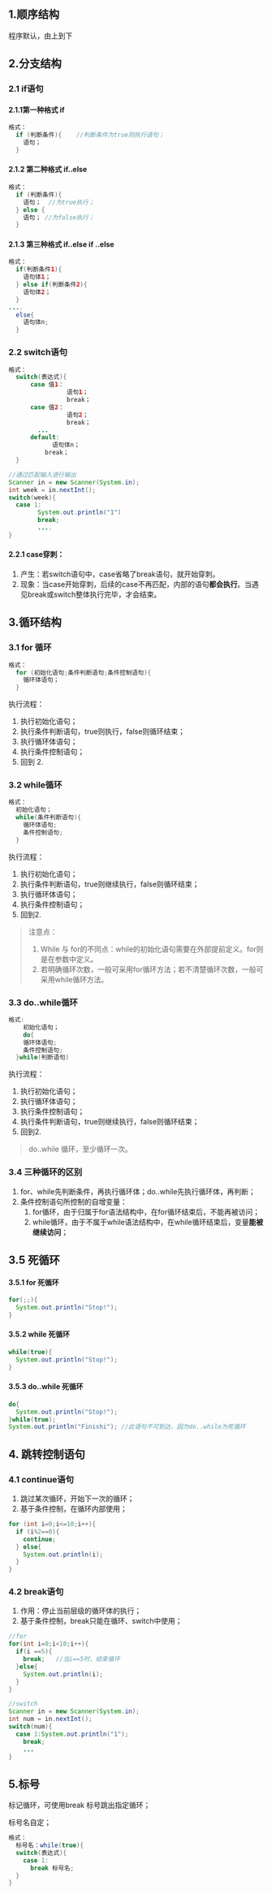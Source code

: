 ## 1.顺序结构

程序默认，由上到下

## 2.分支结构

### 2.1 if语句

#### 2.1.1第一种格式 if

```java
格式：
  if (判断条件){    //判断条件为true则执行语句；
    语句；
  }
```



#### 2.1.2 第二种格式 if..else

```java
格式：
  if (判断条件){   
    语句；  //为true执行；
  } else {
    语句； //为false执行；
  }
```



#### 2.1.3 第三种格式 if..else if ..else

```java
格式：
  if(判断条件1){
    语句体1；
  } else if(判断条件2){
    语句体2；
  } 
....
  else{
    语句体n;
  }
```



### 2.2 switch语句

```java
格式：
  switch(表达式){
      case 值1：
        		语句1；
        		break；
      case 值2：
        		语句2；
        		break；
        ...
      default:
      		语句体n；
          break；
  }
```



```java
//通过匹配输入进行输出
Scanner in = new Scanner(System.in);
int week = in.nextInt();
switch(week){
  case 1:
    	System.out.println("1")
        break;
        ....
}
```

#### 2.2.1 **case穿刺**：

1. 产生：若switch语句中，case省略了break语句，就开始穿刺。
2. 现象：当case开始穿刺，后续的case不再匹配，内部的语句**都会执行**。当遇见break或switch整体执行完毕，才会结束。



## 3.循环结构

### 3.1 for 循环

```java
格式：
  for (初始化语句;条件判断语句;条件控制语句){
    循环体语句；
  }
```

执行流程：

1. 执行初始化语句；
2. 执行条件判断语句，true则执行，false则循环结束；
3. 执行循环体语句；
4. 执行条件控制语句；
5. 回到 2.



### 3.2 while循环

```java
格式：
  初始化语句；
  while(条件判断语句){
    循环体语句;
    条件控制语句;
  }
```

执行流程：

1. 执行初始化语句；
2. 执行条件判断语句，true则继续执行，false则循环结束；
3. 执行循环体语句；
4. 执行条件控制语句；
5. 回到2.

> 注意点：
>
> 1. While 与 for的不同点：while的初始化语句需要在外部提前定义。for则是在参数中定义。
> 2. 若明确循环次数，一般可采用for循环方法；若不清楚循环次数，一般可采用while循环方法。

### 3.3 do..while循环

```java
格式:
	初始化语句；
	do{
    循环体语句;
    条件控制语句;
  }while(判断语句)
```

执行流程：

1. 执行初始化语句；
2. 执行循环体语句；
3. 执行条件控制语句；
4. 执行条件判断语句，true则继续执行，false则循环结束；
5. 回到2.

> do..while 循环，至少循环一次。

### 3.4 三种循环的区别

1. for、while先判断条件，再执行循环体；do..while先执行循环体，再判断；
2. 条件控制语句所控制的自增变量：
   1. for循环，由于归属于for语法结构中，在for循环结束后，不能再被访问；
   2. while循环，由于不属于while语法结构中，在while循环结束后，变量**能被继续访问**；



## 3.5 死循环

#### 3.5.1 for 死循环

```java
for(;;){
  System.out.println("Stop!");
}
```

#### 3.5.2 while 死循环

```java
while(true){
  System.out.println("Stop!");
}
```

#### 3.5.3 do..while 死循环

```java
do{
  System.out.println("Stop!");
}while(true);
System.out.println("Finishi"); //此语句不可到达，因为do..while为死循环
```



## 4. 跳转控制语句

### 4.1 continue语句

1. 跳过某次循环，开始下一次的循环；
2. 基于条件控制，在循环内部使用；

```java
for (int i=0;i<=10;i++){
  if (i%2==0){
    continue;
  } else{
    System.out.println(i);
  }
}
```



### 4.2 break语句

1. 作用：停止当前层级的循环体的执行；
2. 基于条件控制，break只能在循环、switch中使用；

```java
//for
for(int i=0;i<10;i++){
  if(i ==5){
    break;   //当i==5时，结束循环
  }else{
    System.out.println(i);
  }
}
```

```java
//switch
Scanner in = new Scanner(System.in);
int num = in.nextInt();
switch(num){
  case 1:System.out.println("1");
    break;
    ...
}
```



## 5.标号

标记循环，可使用break 标号跳出指定循环；

标号名自定；

```java
格式：
  标号名：while(true){
  switch(表达式){
    case 1:
      break 标号名;
  }
}
```

